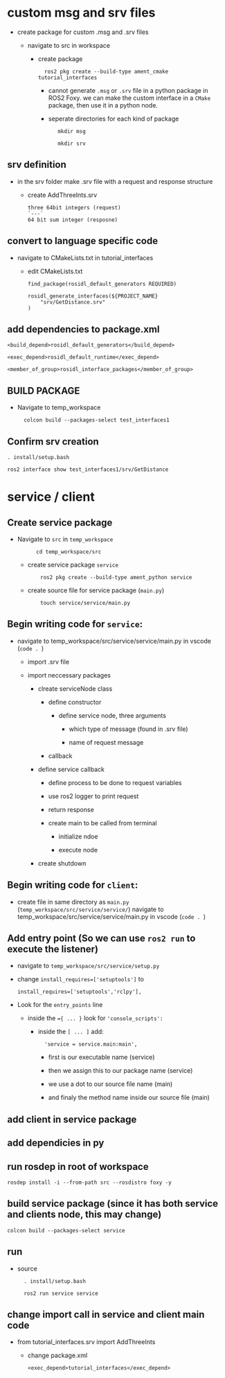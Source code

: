 # custom msg and srv files

- create package for custom .msg and .srv files

  - navigate to src in workspace

    - create package

			ros2 pkg create --build-type ament_cmake tutorial_interfaces

      - cannot generate `.msg` or `.srv` file in a python package in ROS2 Foxy. we can make the custom interface in a `CMake` package, then use it in a python node.

	

	
       - seperate directories for each kind of package
	
				mkdir msg

				mkdir srv

## srv definition

- in the srv folder make .srv file with a request and response structure

  - create AddThreeInts.srv

		three 64bit integers (request)
		`---`
		64 bit sum integer (resposne)

## convert to language specific code

- navigate to CMakeLists.txt in tutorial_interfaces

  - edit CMakeLists.txt

		find_package(rosidl_default_generators REQUIRED)

		rosidl_generate_interfaces(${PROJECT_NAME}
  			"srv/GetDistance.srv"
		)

## add dependencies to package.xml
	
	<build_depend>rosidl_default_generators</build_depend>

	<exec_depend>rosidl_default_runtime</exec_depend>

	<member_of_group>rosidl_interface_packages</member_of_group>

## BUILD PACKAGE

- Navigate to temp_workspace

		colcon build --packages-select test_interfaces1


## Confirm srv creation

	. install/setup.bash

	ros2 interface show test_interfaces1/srv/GetDistance












# service / client


## Create service package

- Navigate to `src` in `temp_workspace`

			cd temp_workspace/src

  - create service package `service`

			ros2 pkg create --build-type ament_python service

  - create source file for service package (`main.py`)

			touch service/service/main.py






## Begin writing code for `service`:

- navigate to temp_workspace/src/service/service/main.py in vscode (`code . `)

  - import .srv file

  - import neccessary packages

    - clreate serviceNode class

      - define constructor

        - define service node, three arguments

          - which type of message (found in .srv file)

          - name of request message

	  - callback

	- define service callback

	  - define process to be done to request variables

	  - use ros2 logger to print request

	  - return response

      - create main to be called from terminal

        - initialize ndoe

        - execute node

	- create shutdown

## Begin writing code for `client`:

- create file in same directory as `main.py` (`temp_workspace/src/service/service/`)
 navigate to temp_workspace/src/service/service/main.py in vscode (`code . `)

	
## Add entry point (So we can use `ros2 run` to execute the listener)

- navigate to `temp_workspace/src/service/setup.py`

- change `install_requires=['setuptools']` to
  
      install_requires=['setuptools','rclpy'],

- Look for the `entry_points` line 

  - inside the `={ ... }` look for `'console_scripts':`

    - inside the `[ ... ]` add:

      		'service = service.main:main',

      - first is our executable name (service)

      - then we assign this to our package name (service)

      - we use a dot to our source file name (main)

      - and finaly the method name inside our source file (main)

## add client in service package


## add dependicies in py

## run rosdep in root of workspace
	
	rosdep install -i --from-path src --rosdistro foxy -y

## build service package (since it has both service and clients node, this may change)

	colcon build --packages-select service

## run
	
- source

		. install/setup.bash

		ros2 run service service





## change import call in service and client main code

- from tutorial_interfaces.srv import AddThreeInts  

  - change package.xml

		<exec_depend>tutorial_interfaces</exec_depend>



